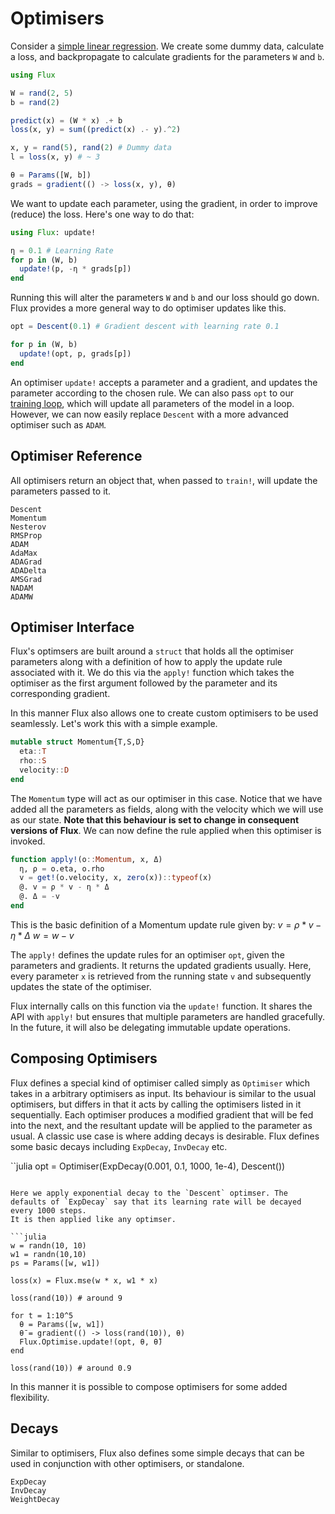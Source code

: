 # Optimisers

Consider a [simple linear regression](../models/basics.md). We create some dummy data, calculate a loss, and backpropagate to calculate gradients for the parameters `W` and `b`.

```julia
using Flux

W = rand(2, 5)
b = rand(2)

predict(x) = (W * x) .+ b
loss(x, y) = sum((predict(x) .- y).^2)

x, y = rand(5), rand(2) # Dummy data
l = loss(x, y) # ~ 3

θ = Params([W, b])
grads = gradient(() -> loss(x, y), θ)
```

We want to update each parameter, using the gradient, in order to improve (reduce) the loss. Here's one way to do that:

```julia
using Flux: update!

η = 0.1 # Learning Rate
for p in (W, b)
  update!(p, -η * grads[p])
end
```

Running this will alter the parameters `W` and `b` and our loss should go down. Flux provides a more general way to do optimiser updates like this.

```julia
opt = Descent(0.1) # Gradient descent with learning rate 0.1

for p in (W, b)
  update!(opt, p, grads[p])
end
```

An optimiser `update!` accepts a parameter and a gradient, and updates the parameter according to the chosen rule. We can also pass `opt` to our [training loop](training.md), which will update all parameters of the model in a loop. However, we can now easily replace `Descent` with a more advanced optimiser such as `ADAM`.

## Optimiser Reference

All optimisers return an object that, when passed to `train!`, will update the parameters passed to it.

```@docs
Descent
Momentum
Nesterov
RMSProp
ADAM
AdaMax
ADAGrad
ADADelta
AMSGrad
NADAM
ADAMW
```

## Optimiser Interface

Flux's optimsers are built around a `struct` that holds all the optimiser parameters along with a definition of how to apply the update rule associated with it. We do this via the `apply!` function which takes the optimiser as the first argument followed by the parameter and its corresponding gradient.

In this manner Flux also allows one to create custom optimisers to be used seamlessly. Let's work this with a simple example.

```julia
mutable struct Momentum{T,S,D}
  eta::T
  rho::S
  velocity::D
end
```

The `Momentum` type will act as our optimiser in this case. Notice that we have added all the parameters as fields, along with the velocity which we will use as our state. **Note that this behaviour is set to change in consequent versions of Flux**. We can now define the rule applied when this optimiser is invoked.

```julia
function apply!(o::Momentum, x, Δ)
  η, ρ = o.eta, o.rho
  v = get!(o.velocity, x, zero(x))::typeof(x)
  @. v = ρ * v - η * Δ
  @. Δ = -v
end
```

This is the basic definition of a Momentum update rule given by:
$v = ρ * v - η * Δ$
$w = w - v$

The `apply!` defines the update rules for an optimiser `opt`, given the parameters and gradients. It returns the updated gradients usually. Here, every parameter `x` is retrieved from the running state `v` and subsequently updates the state of the optimiser.

Flux internally calls on this function via the `update!` function. It shares the API with `apply!` but ensures that multiple parameters are handled gracefully. In the future, it will also be delegating immutable update operations.

## Composing Optimisers

Flux defines a special kind of optimiser called simply as `Optimiser` which takes in a arbitrary optimisers as input. Its behaviour is similar to the usual optimisers, but differs in that it acts by calling the optimisers listed in it sequentially. Each optimiser produces a modified gradient
that will be fed into the next, and the resultant update will be applied to the parameter as usual. A classic use case is where adding decays is desirable. Flux defines some basic decays including `ExpDecay`, `InvDecay` etc.

``julia
opt = Optimiser(ExpDecay(0.001, 0.1, 1000, 1e-4), Descent())
```

Here we apply exponential decay to the `Descent` optimser. The defaults of `ExpDecay` say that its learning rate will be decayed every 1000 steps.
It is then applied like any optimser.

```julia
w = randn(10, 10)
w1 = randn(10,10)
ps = Params([w, w1])

loss(x) = Flux.mse(w * x, w1 * x)

loss(rand(10)) # around 9

for t = 1:10^5
  θ = Params([w, w1])
  θ̄ = gradient(() -> loss(rand(10)), θ)
  Flux.Optimise.update!(opt, θ, θ̄)
end

loss(rand(10)) # around 0.9
```

In this manner it is possible to compose optimisers for some added flexibility.

## Decays

Similar to optimisers, Flux also defines some simple decays that can be used in conjunction with other optimisers, or standalone.

```@docs
ExpDecay
InvDecay
WeightDecay
```

